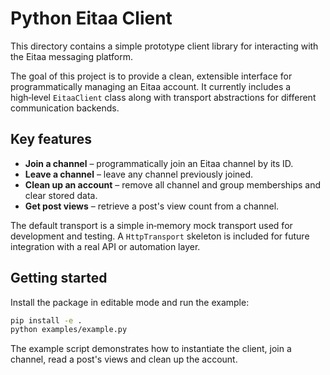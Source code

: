 # Python Eitaa Client

This directory contains a simple prototype client library for interacting with the Eitaa messaging platform.

The goal of this project is to provide a clean, extensible interface for programmatically managing an Eitaa account.
It currently includes a high‑level `EitaaClient` class along with transport abstractions for different communication backends.

## Key features

* **Join a channel** – programmatically join an Eitaa channel by its ID.
* **Leave a channel** – leave any channel previously joined.
* **Clean up an account** – remove all channel and group memberships and clear stored data.
* **Get post views** – retrieve a post's view count from a channel.

The default transport is a simple in‑memory mock transport used for development and testing. A `HttpTransport` skeleton is included for future integration with a real API or automation layer.

## Getting started

Install the package in editable mode and run the example:

```bash
pip install -e .
python examples/example.py
```

The example script demonstrates how to instantiate the client, join a channel, read a post's views and clean up the account.
